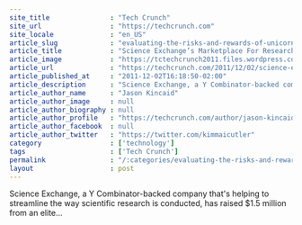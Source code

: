 ```yaml
---
site_title               : "Tech Crunch"
site_url                 : "https://techcrunch.com"
site_locale              : "en_US"
article_slug             : "evaluating-the-risks-and-rewards-of-unicorn-capital"
article_title            : "Science Exchange’s Marketplace For Research Facilities Gets A $1.5 Million Boost"
article_image            : "https://tctechcrunch2011.files.wordpress.com/2011/12/research-facility2.jpeg?w=216&h=274&crop=1"
article_url              : "https://techcrunch.com/2011/12/02/science-exchanges-marketplace-for-research-facilities-gets-a-1-5-million-boost/"
article_published_at     : "2011-12-02T16:18:50-02:00"
article_description      : "Science Exchange, a Y Combinator-backed company that's helping to streamline the way scientific research is conducted, has raised $1.5 million from an elite..."
article_author_name      : "Jason Kincaid"
article_author_image     : null
article_author_biography : null
article_author_profile   : "https://techcrunch.com/author/jason-kincaid/"
article_author_facebook  : null
article_author_twitter   : "https://twitter.com/kimmaicutler"
category                 : ['technology']
tags                     : ['Tech Crunch']
permalink                : "/:categories/evaluating-the-risks-and-rewards-of-unicorn-capital/"
layout                   : post
---
```


Science Exchange, a Y Combinator-backed company that's helping to streamline the way scientific research is conducted, has raised $1.5 million from an elite...
